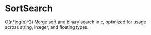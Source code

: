 # SortSearch
O(n*log(n)^2)  Merge sort and binary search in c, optimized for usage across string, integer, and floating types.
